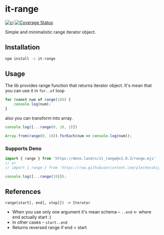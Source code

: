 # it-range

[![ci](https://github.com/pleshevskiy/it-range/actions/workflows/ci.yml/badge.svg)](https://github.com/pleshevskiy/it-range/actions/workflows/ci.yml)
[![Coverage Status](https://coveralls.io/repos/github/pleshevskiy/it-range/badge.svg)](https://coveralls.io/github/pleshevskiy/it-range)


Simple and minimalistic range iterator object.


## Installation

```bash
npm install -s it-range
```


## Usage

The lib provides range function that returns iterator object.
It's mean that you can use it in `for..of` loop

```js
for (const num of range(10)) {
    console.log(num);
}
```

also you can transform into array.

```js
console.log([...range(0, 10, 2)])

Array.from(range(0, 10)).forEach(num => console.log(num));
```

### Supports Deno

```js
import { range } from 'https://deno.land/x/it_range@v1.0.3/range.mjs'
// or 
// import { range } from 'https://raw.githubusercontent.com/pleshevskiy/it-range/main/range.mjs';

console.log([...range(10)]);
```

## References

```
range(start[, end[, step]]) -> Iterator
```

- When you use only one argument it's mean schema – `..end` ← where end actually start :)
- In other cases – `start..end`
- Returns reversed range if end < start
